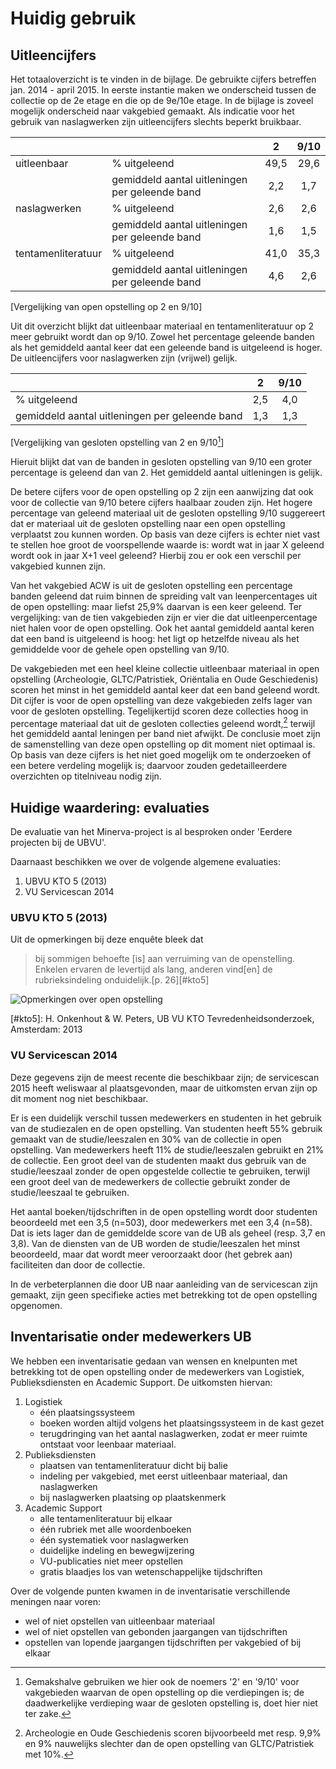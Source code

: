 # Huidig gebruik #

## Uitleencijfers ##

Het totaaloverzicht is te vinden in de bijlage. De gebruikte cijfers betreffen jan. 2014 - april 2015. In eerste instantie maken we onderscheid tussen de collectie op de 2e etage en die op de 9e/10e etage. In de bijlage is zoveel mogelijk onderscheid naar vakgebied gemaakt. Als indicatie voor het gebruik van naslagwerken zijn uitleencijfers slechts beperkt bruikbaar.

| |  | 2 | 9/10 |  
| --- | --- | :------: | :------: |  
| uitleenbaar | % uitgeleend | 49,5 | 29,6 |  
| | gemiddeld aantal uitleningen per geleende band | 2,2 | 1,7 |  
| naslagwerken | % uitgeleend | 2,6 | 2,6 |  
| | gemiddeld aantal uitleningen per geleende band | 1,6 | 1,5 |  
| tentamenliteratuur | % uitgeleend | 41,0 | 35,3 |  
|  | gemiddeld aantal uitleningen per geleende band | 4,6 | 2,6 |  
[Vergelijking van open opstelling op 2 en 9/10]

Uit dit overzicht blijkt dat uitleenbaar materiaal en tentamenliteratuur op 2 meer gebruikt wordt dan op 9/10. Zowel het percentage geleende banden als het gemiddeld aantal keer dat een geleende band  is uitgeleend is hoger. De uitleencijfers voor naslagwerken zijn (vrijwel) gelijk.

|  | 2 | 9/10 |  
| --- | :------: | :------: |  
| % uitgeleend | 2,5 | 4,0 |  
| gemiddeld aantal uitleningen per geleende band | 1,3 | 1,3 |
[Vergelijking  van gesloten opstelling van 2 en 9/10[^verdieping]]

Hieruit blijkt dat van de banden in gesloten opstelling van 9/10 een groter percentage is geleend dan van 2. Het gemiddeld aantal uitleningen is gelijk.

De betere cijfers voor de open opstelling op 2 zijn een aanwijzing dat ook voor de collectie van 9/10 betere cijfers haalbaar zouden zijn. Het hogere percentage van geleend materiaal uit de gesloten opstelling 9/10 suggereert dat er materiaal uit de gesloten opstelling naar een open opstelling verplaatst zou kunnen worden. Op basis van deze cijfers is echter niet vast te stellen hoe groot de voorspellende waarde is: wordt wat in jaar X geleend wordt ook in jaar X+1 veel geleend? Hierbij zou er ook een verschil per vakgebied kunnen zijn. 

Van het vakgebied ACW is uit de gesloten opstelling een percentage banden geleend dat ruim binnen de spreiding valt van leenpercentages uit de open opstelling: maar liefst 25,9% daarvan is een keer geleend. Ter vergelijking: van de tien vakgebieden zijn er vier die dat uitleenpercentage niet halen voor de open opstelling. Ook het aantal gemiddeld aantal keren dat een band is uitgeleend is hoog: het ligt op hetzelfde niveau als het gemiddelde voor de gehele open opstelling van 9/10.

De vakgebieden met een heel kleine collectie uitleenbaar materiaal in open opstelling (Archeologie, GLTC/Patristiek, Oriëntalia en Oude Geschiedenis) scoren het minst in het gemiddeld aantal keer dat een band geleend wordt. Dit cijfer is voor de open opstelling van deze vakgebieden zelfs lager van voor de gesloten opstelling. Tegelijkertijd scoren deze collecties hoog in percentage materiaal dat uit de gesloten collecties geleend wordt,[^percentage] terwijl het gemiddeld aantal leningen per band niet afwijkt. De conclusie moet zijn de samenstelling van deze open opstelling op dit moment niet optimaal is. Op basis van deze cijfers is het niet goed mogelijk om te onderzoeken of een betere verdeling mogelijk is; daarvoor zouden gedetailleerdere overzichten op titelniveau nodig zijn.

[^verdieping]: Gemakshalve gebruiken we hier ook de noemers '2' en '9/10' voor vakgebieden waarvan de open opstelling op die verdiepingen is; de daadwerkelijke verdieping waar de gesloten opstelling is, doet hier niet ter zake.
[^percentage]: Archeologie en Oude Geschiedenis scoren bijvoorbeeld met resp. 9,9% en 9% nauwelijks slechter dan de open opstelling van GLTC/Patristiek met 10%. 


## Huidige waardering: evaluaties ##

De evaluatie van het Minerva-project is al besproken onder 'Eerdere projecten bij de UBVU'.

Daarnaast beschikken we over de volgende algemene evaluaties:

1. UBVU KTO 5 (2013)
2. VU Servicescan 2014

### UBVU KTO 5 (2013) ###

Uit de opmerkingen bij deze enquête bleek dat

> bij sommigen behoefte [is] aan verruiming van de openstelling. Enkelen ervaren de levertijd als lang, anderen vind[en] de rubrieksindeling onduidelijk.[p. 26][#kto5]

![Opmerkingen over open opstelling](../../openopstelling/afbeeldingen/KTO5_problemen_verkleind.png)

 [#kto5]: H. Onkenhout & W. Peters, UB VU KTO Tevredenheidsonderzoek, Amsterdam: 2013
  
### VU Servicescan 2014 ###

Deze gegevens zijn de meest recente die beschikbaar zijn; de servicescan 2015 heeft weliswaar al plaatsgevonden, maar de uitkomsten ervan zijn op dit moment nog niet beschikbaar.

Er is een duidelijk verschil tussen medewerkers en studenten in het gebruik van de studiezalen en de open opstelling. Van studenten heeft 55% gebruik gemaakt van de studie/leeszalen en 30% van de collectie in open opstelling. Van medewerkers heeft 11% de studie/leeszalen gebruikt en 21% de collectie. Een groot deel van de studenten maakt dus gebruik van de studie/leeszaal zonder de open opgestelde collectie te gebruiken, terwijl een groot deel van de medewerkers de collectie gebruikt zonder de studie/leeszaal te gebruiken.

Het aantal boeken/tijdschriften in de open opstelling wordt door studenten beoordeeld met een 3,5 (n=503), door medewerkers met een 3,4 (n=58). Dat is iets lager dan de gemiddelde score van de UB als geheel (resp. 3,7 en 3,8). Van de diensten van de UB worden de studie/leeszalen het minst beoordeeld, maar dat wordt meer veroorzaakt door (het gebrek aan) faciliteiten dan door de collectie.

In de verbeterplannen die door UB naar aanleiding van de servicescan zijn gemaakt, zijn geen specifieke acties met betrekking tot de open opstelling opgenomen.

## Inventarisatie onder medewerkers UB ##

We hebben een inventarisatie gedaan van wensen en knelpunten met betrekking tot de open opstelling onder de medewerkers van Logistiek, Publieksdiensten en Academic Support. De uitkomsten hiervan:

1. Logistiek
	*  één plaatsingssysteem
	*  boeken worden altijd volgens het plaatsingssysteem in de kast gezet
	*  terugdringing van het aantal naslagwerken, zodat er meer ruimte ontstaat voor leenbaar materiaal. 
2. Publieksdiensten
	* plaatsen van tentamenliteratuur dicht bij balie
	* indeling per vakgebied, met eerst uitleenbaar materiaal, dan naslagwerken
	* bij naslagwerken plaatsing op plaatskenmerk
3. Academic Support
	* alle tentamenliteratuur bij elkaar
	* één rubriek met alle woordenboeken 
	* één systematiek voor naslagwerken
	* duidelijke indeling en bewegwijzering
	* VU-publicaties niet meer opstellen	* gratis blaadjes los van wetenschappelijke tijdschriften
Over de volgende punten kwamen in de inventarisatie verschillende meningen naar voren:

* wel of niet opstellen van uitleenbaar materiaal
* wel of niet opstellen van gebonden jaargangen van tijdschriften
* opstellen van lopende jaargangen tijdschriften per vakgebied of bij elkaar

